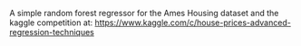A simple random forest regressor for the Ames Housing dataset and the kaggle competition at:
https://www.kaggle.com/c/house-prices-advanced-regression-techniques
